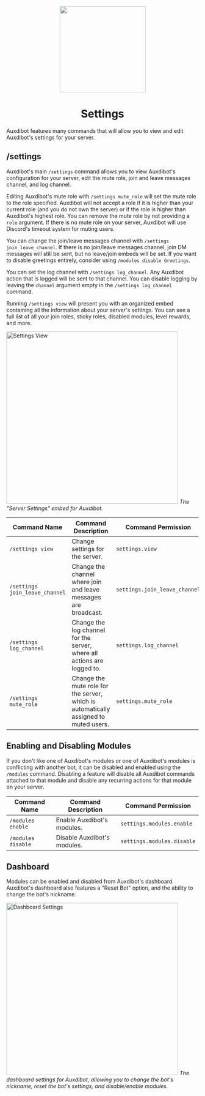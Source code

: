 <div id="header" align="center">
  <img src="https://bot.auxdible.me/icon.png" width=225/>
  <h1 id="welcome">Settings</h1>
</div>

Auxdibot features many commands that will allow you to view and edit Auxdibot's settings for your server.

## /settings

Auxdibot's main `/settings` command allows you to view Auxdibot's configuration for your server, edit the mute role, join and leave messages channel, and log channel.

Editing Auxdibot's mute role with `/settings mute_role` will set the mute role to the role specified. Auxdibot will not accept a role if it is higher than your current role (and you do not own the server) or if the role is higher than Auxdibot's highest role. You can remove the mute role by not providing a `role` argument. If there is no mute role on your server, Auxdibot will use Discord's timeout system for muting users.

You can change the join/leave messages channel with `/settings join_leave_channel`. If there is no join/leave messages channel, join DM messages will still be sent, but no leave/join embeds will be set. If you want to disable greetings entirely, consider using `/modules disable Greetings`.

You can set the log channel with `/settings log_channel`. Any Auxdibot action that is logged will be sent to that channel. You can disable logging by leaving the `channel` argument empty in the `/settings log_channel` command.

Running `/settings view` will present you with an organized embed containing all the information about your server's settings. You can see a full list of all your join roles, sticky roles, disabled modules, level rewards, and more.

<p class="image">
<img alt="Settings View" src="/docs/_assets/settings_view.png" width=450/>
<em>The "Server Settings" embed for Auxdibot.</em>
</p>



| Command Name  | Command Description | Command Permission |
| ------------- | ------------------- | ------------------ |
| `/settings view`  | Change settings for the server. | `settings.view` |
| `/settings join_leave_channel` | Change the channel where join and leave messages are broadcast. | `settings.join_leave_channel` |
| `/settings log_channel` | Change the log channel for the server, where all actions are logged to. | `settings.log_channel` |
| `/settings mute_role` | Change the mute role for the server, which is automatically assigned to muted users. | `settings.mute_role` |

## Enabling and Disabling Modules

If you don't like one of Auxdibot's modules or one of Auxdibot's modules is conflicting with another bot, it can be disabled and enabled using the `/modules` command. Disabling a feature will disable all Auxdibot commands attached to that module and disable any recurring actions for that module on your server.

| Command Name  | Command Description | Command Permission |
| ------------- | ------------------- | ------------------ |
| `/modules enable`  | Enable Auxdibot's modules. | `settings.modules.enable` |
| `/modules disable` | Disable Auxdibot's modules. | `settings.modules.disable` |

## Dashboard

Modules can be enabled and disabled from Auxdibot's dashboard. Auxdibot's dashboard also features a "Reset Bot" option, and the ability to change the bot's nickname.

<p class="image">
<img alt="Dashboard Settings" src="/docs/_assets/dashboard_settings.png" width=450/>
<em>The dashboard settings for Auxdibot, allowing you to change the bot's nickname, reset the bot's settings, and disable/enable modules.</em>
</p>
